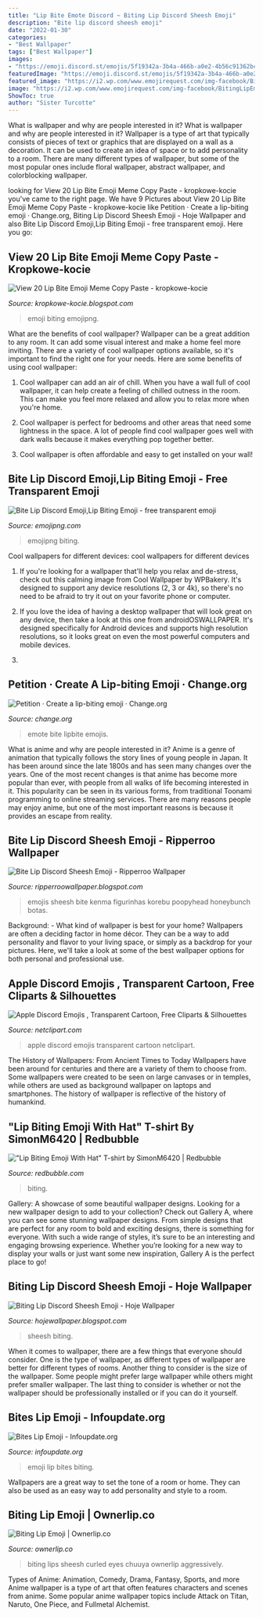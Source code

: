```yaml
---
title: "Lip Bite Emote Discord ~ Biting Lip Discord Sheesh Emoji"
description: "Bite lip discord sheesh emoji"
date: "2022-01-30"
categories:
- "Best Wallpaper"
tags: ["Best Wallpaper"]
images:
- "https://emoji.discord.st/emojis/5f19342a-3b4a-466b-a0e2-4b56c91362bc.png"
featuredImage: "https://emoji.discord.st/emojis/5f19342a-3b4a-466b-a0e2-4b56c91362bc.png"
featured_image: "https://i2.wp.com/www.emojirequest.com/img-facebook/BitingLipEmoji.jpg?resize=600%2C315&amp;ssl=1"
image: "https://i2.wp.com/www.emojirequest.com/img-facebook/BitingLipEmoji.jpg?resize=600%2C315&amp;ssl=1"
ShowToc: true
author: "Sister Turcotte"
---
```



What is wallpaper and why are people interested in it?
What is wallpaper and why are people interested in it?
Wallpaper is a type of art that typically consists of pieces of text or graphics that are displayed on a wall as a decoration. It can be used to create an idea of space or to add personality to a room. There are many different types of wallpaper, but some of the most popular ones include floral wallpaper, abstract wallpaper, and colorblocking wallpaper.

	

		
looking for View 20 Lip Bite Emoji Meme Copy Paste - kropkowe-kocie you've came to the right page. We have 9 Pictures about View 20 Lip Bite Emoji Meme Copy Paste - kropkowe-kocie like Petition · Create a lip-biting emoji · Change.org, Biting Lip Discord Sheesh Emoji - Hoje Wallpaper and also Bite Lip Discord Emoji,Lip Biting Emoji - free transparent emoji. Here you go:
		
    
## View 20 Lip Bite Emoji Meme Copy Paste - Kropkowe-kocie

<img loading=lazy src="https://i0.wp.com/image.emojipng.com/452/12519452-small.png" onerror="this.onerror=null;this.src='https://tse4.mm.bing.net/th?id=OIP.PVFhbswrZ4f4up2B_YCHOwAAAA&amp;pid=15.1';" alt="View 20 Lip Bite Emoji Meme Copy Paste - kropkowe-kocie">

_Source: kropkowe-kocie.blogspot.com_

>emoji biting emojipng. 

	

What are the benefits of cool wallpaper?
Wallpaper can be a great addition to any room. It can add some visual interest and make a home feel more inviting. There are a variety of cool wallpaper options available, so it's important to find the right one for your needs. Here are some benefits of using cool wallpaper: 
1. Cool wallpaper can add an air of chill. When you have a wall full of cool wallpaper, it can help create a feeling of chilled outness in the room. This can make you feel more relaxed and allow you to relax more when you're home. 

2. Cool wallpaper is perfect for bedrooms and other areas that need some lightness in the space. A lot of people find cool wallpaper goes well with dark walls because it makes everything pop together better. 

3. Cool wallpaper is often affordable and easy to get installed on your wall!

    
## Bite Lip Discord Emoji,Lip Biting Emoji - Free Transparent Emoji

<img loading=lazy src="https://image.emojipng.com/685/8809685-small.png" onerror="this.onerror=null;this.src='https://tse1.mm.bing.net/th?id=OIP.ZpzCTqkKm_-XLmB9x9fxhwAAAA&amp;pid=15.1';" alt="Bite Lip Discord Emoji,Lip Biting Emoji - free transparent emoji">

_Source: emojipng.com_

>emojipng biting. 

	

Cool wallpapers for different devices:
cool wallpapers for different devices 

1. If you're looking for a wallpaper that'll help you relax and de-stress, check out this calming image from Cool Wallpaper by WPBakery. It's designed to support any device resolutions (2, 3 or 4k), so there's no need to be afraid to try it out on your favorite phone or computer.

2. If you love the idea of having a desktop wallpaper that will look great on any device, then take a look at this one from androidOSWALLPAPER. It's designed specifically for Android devices and supports high resolution resolutions, so it looks great on even the most powerful computers and mobile devices.

3.

    
## Petition · Create A Lip-biting Emoji · Change.org

<img loading=lazy src="https://assets.change.org/photos/9/hf/qr/uRhFQRQqLPdJaYx-1600x900-noPad.jpg?1616943416" onerror="this.onerror=null;this.src='https://tse2.mm.bing.net/th?id=OIP.OoUBC3uibeimjGGH_i5RqgHaEK&amp;pid=15.1';" alt="Petition · Create a lip-biting emoji · Change.org">

_Source: change.org_

>emote bite lipbite emojis. 

	

What is anime and why are people interested in it?
Anime is a genre of animation that typically follows the story lines of young people in Japan. It has been around since the late 1800s and has seen many changes over the years. One of the most recent changes is that anime has become more popular than ever, with people from all walks of life becoming interested in it. This popularity can be seen in its various forms, from traditional Toonami programming to online streaming services. There are many reasons people may enjoy anime, but one of the most important reasons is because it provides an escape from reality.

    
## Bite Lip Discord Sheesh Emoji - Ripperroo Wallpaper

<img loading=lazy src="https://i.pinimg.com/564x/55/cb/8b/55cb8bfd56a95d48a44039349788bd92.jpg" onerror="this.onerror=null;this.src='https://tse4.mm.bing.net/th?id=OIP.otH9C6cK_oEwmp1BIM5AGgHaHa&amp;pid=15.1';" alt="Bite Lip Discord Sheesh Emoji - Ripperroo Wallpaper">

_Source: ripperroowallpaper.blogspot.com_

>emojis sheesh bite kenma figurinhas korebu poopyhead honeybunch botas. 

	

Background: - What kind of wallpaper is best for your home?
Wallpapers are often a deciding factor in home décor. They can be a way to add personality and flavor to your living space, or simply as a backdrop for your pictures. Here, we'll take a look at some of the best wallpaper options for both personal and professional use.

    
## Apple Discord Emojis , Transparent Cartoon, Free Cliparts &amp; Silhouettes

<img loading=lazy src="https://www.netclipart.com/pp/m/269-2690008_apple-discord-emojis.png" onerror="this.onerror=null;this.src='https://tse1.mm.bing.net/th?id=OIP.xKLganwMVmGRY8UpAACtnAHaIp&amp;pid=15.1';" alt="Apple Discord Emojis , Transparent Cartoon, Free Cliparts &amp; Silhouettes">

_Source: netclipart.com_

>apple discord emojis transparent cartoon netclipart. 

	

The History of Wallpapers: From Ancient Times to Today
Wallpapers have been around for centuries and there are a variety of them to choose from. Some wallpapers were created to be seen on large canvases or in temples, while others are used as background wallpaper on laptops and smartphones. The history of wallpaper is reflective of the history of humankind.

    
## &quot;Lip Biting Emoji With Hat&quot; T-shirt By SimonM6420 | Redbubble

<img loading=lazy src="https://ih1.redbubble.net/image.914712469.8136/raf,750x1000,075,t,red_triblend.u2.jpg" onerror="this.onerror=null;this.src='https://tse4.mm.bing.net/th?id=OIP.4Xc3QVyW55ytJacXNyTMFgHaJ4&amp;pid=15.1';" alt="&quot;Lip Biting Emoji With Hat&quot; T-shirt by SimonM6420 | Redbubble">

_Source: redbubble.com_

>biting. 

	

Gallery: A showcase of some beautiful wallpaper designs.
Looking for a new wallpaper design to add to your collection? Check out Gallery A, where you can see some stunning wallpaper designs. From simple designs that are perfect for any room to bold and exciting designs, there is something for everyone. With such a wide range of styles, it’s sure to be an interesting and engaging browsing experience. Whether you’re looking for a new way to display your walls or just want some new inspiration, Gallery A is the perfect place to go!





	
	
    
## Biting Lip Discord Sheesh Emoji - Hoje Wallpaper

<img loading=lazy src="https://emoji.discord.st/emojis/5f19342a-3b4a-466b-a0e2-4b56c91362bc.png" onerror="this.onerror=null;this.src='https://tse2.mm.bing.net/th?id=OIP.o5W15_zfwkHb9H9_eo-oIAAAAA&amp;pid=15.1';" alt="Biting Lip Discord Sheesh Emoji - Hoje Wallpaper">

_Source: hojewallpaper.blogspot.com_

>sheesh biting. 

	

When it comes to wallpaper, there are a few things that everyone should consider. One is the type of wallpaper, as different types of wallpaper are better for different types of rooms. Another thing to consider is the size of the wallpaper. Some people might prefer large wallpaper while others might prefer smaller wallpaper. The last thing to consider is whether or not the wallpaper should be professionally installed or if you can do it yourself.

    
## Bites Lip Emoji - Infoupdate.org

<img loading=lazy src="https://res.cloudinary.com/teepublic/image/private/s--yOAsLBcY--/c_crop,x_10,y_10/c_fit,h_728/c_crop,g_north_west,h_827,w_1127,x_-194,y_-50/l_misc:transparent_1260/fl_layer_apply,g_north_west,x_-260,y_-262/c_mfit,g_north_east,u_misc:tapestry-l-s-gradient/e_displace,fl_layer_apply,x_0,y_34/l_upload:v1507037315:production:blanks:uue6kkaylik55suzvwsb/fl_layer_apply,g_north_west,x_0,y_0/b_rgb:986327/c_limit,f_jpg,h_630,q_90,w_630/v1563607922/production/designs/5366081_1.jpg" onerror="this.onerror=null;this.src='https://tse2.mm.bing.net/th?id=OIP.I3qBDLwMUF_u2Dr4BkFwSQHaHa&amp;pid=15.1';" alt="Bites Lip Emoji - Infoupdate.org">

_Source: infoupdate.org_

>emoji lip bites biting. 

	

Wallpapers are a great way to set the tone of a room or home. They can also be used as an easy way to add personality and style to a room.

    
## Biting Lip Emoji | Ownerlip.co

<img loading=lazy src="https://i2.wp.com/www.emojirequest.com/img-facebook/BitingLipEmoji.jpg?resize=600%2C315&amp;ssl=1" onerror="this.onerror=null;this.src='https://tse1.mm.bing.net/th?id=OIP.egFYFnaCf2jy9sirlaWX4AHaD4&amp;pid=15.1';" alt="Biting Lip Emoji | Ownerlip.co">

_Source: ownerlip.co_

>biting lips sheesh curled eyes chuuya ownerlip aggressively. 

	

Types of Anime: Animation, Comedy, Drama, Fantasy, Sports, and more
Anime wallpaper is a type of art that often features characters and scenes from anime. Some popular anime wallpaper topics include Attack on Titan, Naruto, One Piece, and Fullmetal Alchemist.

